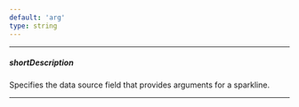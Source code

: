 ```yaml
---
default: 'arg'
type: string
---
```

---
##### shortDescription
Specifies the data source field that provides arguments for a sparkline.

---

